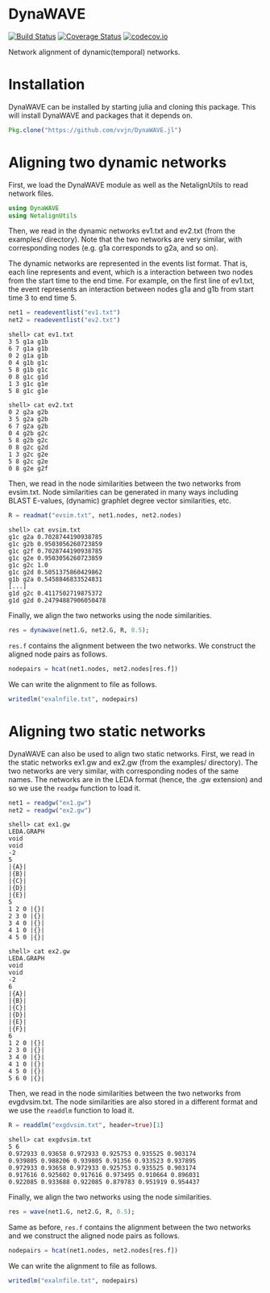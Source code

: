 # DynaWAVE

[![Build Status](https://travis-ci.org/vvjn/DynaWAVE.jl.svg?branch=master)](https://travis-ci.org/vvjn/DynaWAVE.jl) [![Coverage Status](https://coveralls.io/repos/vvjn/DynaWAVE.jl/badge.svg?branch=master&service=github)](https://coveralls.io/github/vvjn/DynaWAVE.jl?branch=master) [![codecov.io](http://codecov.io/github/vvjn/DynaWAVE.jl/coverage.svg?branch=master)](http://codecov.io/github/vvjn/DynaWAVE.jl?branch=master)

Network alignment of dynamic(temporal) networks.

# Installation

DynaWAVE can be installed by starting julia and cloning this package. This will install DynaWAVE and packages
that it depends on.

```julia
Pkg.clone("https://github.com/vvjn/DynaWAVE.jl")
```

# Aligning two dynamic networks

First, we load the DynaWAVE module as well as the NetalignUtils to read network files.

```julia
using DynaWAVE
using NetalignUtils
```

Then, we read in the dynamic networks ev1.txt and ev2.txt (from the
examples/ directory). Note that the two networks are very similar,
with corresponding nodes (e.g. g1a corresponds to g2a, and so on).

The dynamic networks are represented in the events list format. That
is, each line represents and event, which is a interaction between two
nodes from the start time to the end time. For example, on the first
line of ev1.txt, the event represents an interaction between nodes g1a
and g1b from start time 3 to end time 5.


```julia
net1 = readeventlist("ev1.txt")
net2 = readeventlist("ev2.txt")
```
```
shell> cat ev1.txt
3 5 g1a g1b
6 7 g1a g1b
0 2 g1a g1b
0 4 g1b g1c
5 8 g1b g1c
0 8 g1c g1d
1 3 g1c g1e
5 8 g1c g1e

shell> cat ev2.txt
0 2 g2a g2b
3 5 g2a g2b
6 7 g2a g2b
0 4 g2b g2c
5 8 g2b g2c
0 8 g2c g2d
1 3 g2c g2e
5 8 g2c g2e
0 8 g2e g2f
```

Then, we read in the node similarities between the two networks from evsim.txt. Node similarities
can be generated in many ways including BLAST E-values, (dynamic) graphlet degree vector similarities, etc.

```julia
R = readmat("evsim.txt", net1.nodes, net2.nodes)
```
```
shell> cat evsim.txt
g1c g2a 0.7028744190938785
g1c g2b 0.9503056260723859
g1c g2f 0.7028744190938785
g1c g2e 0.9503056260723859
g1c g2c 1.0
g1c g2d 0.5051375860429862
g1b g2a 0.5458846833524831
[...]
g1d g2c 0.4117502719875372
g1d g2d 0.24794887906050478
```

Finally, we align the two networks using the node similarities.

```julia
res = dynawave(net1.G, net2.G, R, 0.5);
```

`res.f` contains the alignment between the two networks. We construct the aligned node pairs as follows.

```julia
nodepairs = hcat(net1.nodes, net2.nodes[res.f])
```

We can write the alignment to file as follows.

```julia
writedlm("exalnfile.txt", nodepairs)
```

# Aligning two static networks

DynaWAVE can also be used to align two static networks. First, we read in the static networks ex1.gw and
ex2.gw (from the examples/ directory). The two networks are very similar, with corresponding nodes of the
same names. The networks are in the LEDA format (hence, the .gw extension) and so we use the `readgw`
function to load it.

```julia
net1 = readgw("ex1.gw")
net2 = readgw("ex2.gw")
```
```
shell> cat ex1.gw
LEDA.GRAPH
void
void
-2
5
|{A}|
|{B}|
|{C}|
|{D}|
|{E}|
5
1 2 0 |{}|
2 3 0 |{}|
3 4 0 |{}|
4 1 0 |{}|
4 5 0 |{}|

shell> cat ex2.gw
LEDA.GRAPH
void
void
-2
6
|{A}|
|{B}|
|{C}|
|{D}|
|{E}|
|{F}|
6
1 2 0 |{}|
2 3 0 |{}|
3 4 0 |{}|
4 1 0 |{}|
4 5 0 |{}|
5 6 0 |{}|
```

Then, we read in the node similarities between the two networks from evgdvsim.txt. The node similarities
are also stored in a different format and we use the `readdlm` function to load it.

```julia
R = readdlm("exgdvsim.txt", header=true)[1]
```
```
shell> cat exgdvsim.txt
5 6
0.972933 0.93658 0.972933 0.925753 0.935525 0.903174
0.939805 0.988206 0.939805 0.91356 0.933523 0.937895
0.972933 0.93658 0.972933 0.925753 0.935525 0.903174
0.917616 0.925602 0.917616 0.973495 0.910664 0.896031
0.922085 0.933688 0.922085 0.879783 0.951919 0.954437
```

Finally, we align the two networks using the node similarities.

```julia
res = wave(net1.G, net2.G, R, 0.5);
```

Same as before, `res.f` contains the alignment between the two networks and we construct the aligned node pairs as follows.

```julia
nodepairs = hcat(net1.nodes, net2.nodes[res.f])
```

We can write the alignment to file as follows.

```julia
writedlm("exalnfile.txt", nodepairs)
```
